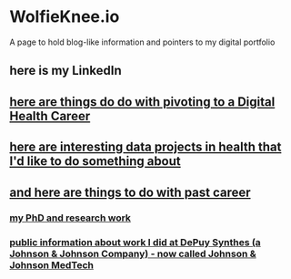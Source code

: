 # WolfieKnee.io
A page to hold blog-like information and pointers to my digital portfolio

## here is my LinkedIn 
<a href = https://www.linkedin.com/in/david-wolfson-6149a38/>

## here are things do do with pivoting to a Digital Health Career

## here are interesting data projects in health that I'd like to do something about

## and here are things to do with past career

### my PhD and research work

### public information about work I did at DePuy Synthes (a Johnson & Johnson Company) - now called Johnson & Johnson MedTech



